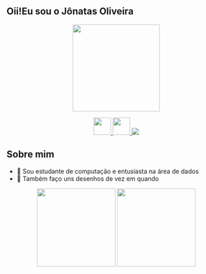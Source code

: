 ## Oii!Eu sou o Jônatas Oliveira 

<p align = "center">
  <img  src="https://github.com/Jonatas-G-Oliveira/Jonatas-G-Oliveira/assets/130922069/2deb736d-2a7f-4f5f-a8bd-89d8b8eecefb" width =" 200px"/>
</p>

<p align="center">
  <a href = "www.linkedin.com">
       <img src="https://cdn.jsdelivr.net/gh/devicons/devicon/icons/linkedin/linkedin-original.svg" width="40" height="40"/>
  </a>

  <a href = "www.instagram.com">
  	<img src = "https://blog.vizcaya.com.br/wp-content/uploads/2017/02/instagram-Logo-PNG-Transparent-Background-download.png" wirdth ="40" height = "40"/>
  </a>
  <a href = "https://www.artstation.com/jonatasoliveira3" target = "blank">
	  <img src ="https://img.shields.io/badge/-Behance-blue?style=for-the-badge&logo=behance&logoColor=white" target="_blank">
  </a>
</p>

## Sobre mim
- 🌱 Sou estudante de computação e entusiasta na área de dados
- 🌱 Também faço uns desenhos de vez em quando


<div align = "center">

<img height="180em" src="https://github-readme-stats.vercel.app/api/top-langs/?username=Jonatas-G-Oliveira&layout=compact&langs_count=7&theme=dracula"/>
<img height="180em" src="https://github-readme-stats.vercel.app/api?username=Jonatas-G-Oliveira&show_icons=true&theme=dracula&include_all_commits=true&count_private=true"/>


</div>
